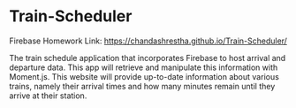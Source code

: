 # Train-Scheduler
Firebase Homework
Link: https://chandashrestha.github.io/Train-Scheduler/

The train schedule application that incorporates Firebase to host arrival and departure data. 
This app will retrieve and manipulate this information with Moment.js. 
This website will provide up-to-date information about various trains, namely their arrival times and how many minutes remain until they arrive at their station.
